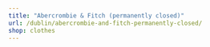 ```yaml
---
title: "Abercrombie & Fitch (permanently closed)"
url: /dublin/abercrombie-and-fitch-permanently-closed/
shop: clothes
---
```

